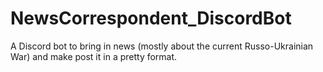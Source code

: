 # NewsCorrespondent_DiscordBot
A Discord bot to bring in news (mostly about the current Russo-Ukrainian War) and make post it in a pretty format.
